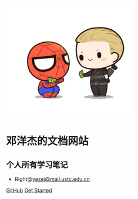 ![logo](_media/icon.png)
# 邓洋杰的文档网站
## 个人所有学习笔记

* Right@yesei@mail.ustc.edu.cn

[GitHub](https://github.com/YeSei/)
[Get Started](introduction)